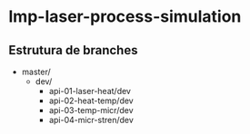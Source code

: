 # lmp-laser-process-simulation 

## Estrutura de branches

  * master/
    * dev/    
      * api-01-laser-heat/dev
      * api-02-heat-temp/dev
      * api-03-temp-micr/dev
      * api-04-micr-stren/dev
